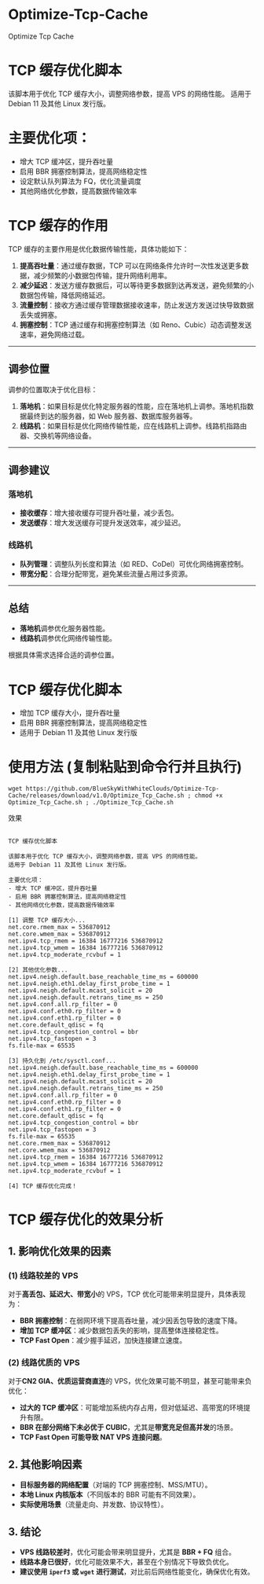 # Optimize-Tcp-Cache
  Optimize Tcp Cache

# TCP 缓存优化脚本
该脚本用于优化 TCP 缓存大小，调整网络参数，提高 VPS 的网络性能。
适用于 Debian 11 及其他 Linux 发行版。

# 主要优化项：
- 增大 TCP 缓冲区，提升吞吐量
- 启用 BBR 拥塞控制算法，提高网络稳定性
- 设定默认队列算法为 FQ，优化流量调度
- 其他网络优化参数，提高数据传输效率



# TCP 缓存的作用

TCP 缓存的主要作用是优化数据传输性能，具体功能如下：

1. **提高吞吐量**：通过缓存数据，TCP 可以在网络条件允许时一次性发送更多数据，减少频繁的小数据包传输，提升网络利用率。
2. **减少延迟**：发送方缓存数据后，可以等待更多数据到达再发送，避免频繁的小数据包传输，降低网络延迟。
3. **流量控制**：接收方通过缓存管理数据接收速率，防止发送方发送过快导致数据丢失或拥塞。
4. **拥塞控制**：TCP 通过缓存和拥塞控制算法（如 Reno、Cubic）动态调整发送速率，避免网络过载。

---

## 调参位置

调参的位置取决于优化目标：

1. **落地机**：如果目标是优化特定服务器的性能，应在落地机上调参。落地机指数据最终到达的服务器，如 Web 服务器、数据库服务器等。
2. **线路机**：如果目标是优化网络传输性能，应在线路机上调参。线路机指路由器、交换机等网络设备。

---

## 调参建议

### 落地机
- **接收缓存**：增大接收缓存可提升吞吐量，减少丢包。
- **发送缓存**：增大发送缓存可提升发送效率，减少延迟。

### 线路机
- **队列管理**：调整队列长度和算法（如 RED、CoDel）可优化网络拥塞控制。
- **带宽分配**：合理分配带宽，避免某些流量占用过多资源。

---

## 总结

- **落地机**调参优化服务器性能。
- **线路机**调参优化网络传输性能。

根据具体需求选择合适的调参位置。

# TCP 缓存优化脚本
- 增加 TCP 缓存大小，提升吞吐量
- 启用 BBR 拥塞控制算法，提高网络稳定性
- 适用于 Debian 11 及其他 Linux 发行版

# 使用方法 (复制粘贴到命令行并且执行)
```
wget https://github.com/BlueSkyWithWhiteClouds/Optimize-Tcp-Cache/releases/download/v1.0/Optimize_Tcp_Cache.sh ; chmod +x Optimize_Tcp_Cache.sh ; ./Optimize_Tcp_Cache.sh
```
效果

```

TCP 缓存优化脚本
 
该脚本用于优化 TCP 缓存大小，调整网络参数，提高 VPS 的网络性能。
适用于 Debian 11 及其他 Linux 发行版。
 
主要优化项：
- 增大 TCP 缓冲区，提升吞吐量
- 启用 BBR 拥塞控制算法，提高网络稳定性
- 其他网络优化参数，提高数据传输效率

[1] 调整 TCP 缓存大小...
net.core.rmem_max = 536870912
net.core.wmem_max = 536870912
net.ipv4.tcp_rmem = 16384 16777216 536870912
net.ipv4.tcp_wmem = 16384 16777216 536870912
net.ipv4.tcp_moderate_rcvbuf = 1

[2] 其他优化参数...
net.ipv4.neigh.default.base_reachable_time_ms = 600000
net.ipv4.neigh.eth1.delay_first_probe_time = 1
net.ipv4.neigh.default.mcast_solicit = 20
net.ipv4.neigh.default.retrans_time_ms = 250
net.ipv4.conf.all.rp_filter = 0
net.ipv4.conf.eth0.rp_filter = 0
net.ipv4.conf.eth1.rp_filter = 0
net.core.default_qdisc = fq
net.ipv4.tcp_congestion_control = bbr
net.ipv4.tcp_fastopen = 3
fs.file-max = 65535

[3] 持久化到 /etc/sysctl.conf...
net.ipv4.neigh.default.base_reachable_time_ms = 600000
net.ipv4.neigh.eth1.delay_first_probe_time = 1
net.ipv4.neigh.default.mcast_solicit = 20
net.ipv4.neigh.default.retrans_time_ms = 250
net.ipv4.conf.all.rp_filter = 0
net.ipv4.conf.eth0.rp_filter = 0
net.ipv4.conf.eth1.rp_filter = 0
net.core.default_qdisc = fq
net.ipv4.tcp_congestion_control = bbr
net.ipv4.tcp_fastopen = 3
fs.file-max = 65535
net.core.rmem_max = 536870912
net.core.wmem_max = 536870912
net.ipv4.tcp_rmem = 16384 16777216 536870912
net.ipv4.tcp_wmem = 16384 16777216 536870912
net.ipv4.tcp_moderate_rcvbuf = 1

[4] TCP 缓存优化完成！
```

# TCP 缓存优化的效果分析

## 1. 影响优化效果的因素

### **(1) 线路较差的 VPS**
对于**高丢包、延迟大、带宽小**的 VPS，TCP 优化可能带来明显提升，具体表现为：
- **BBR 拥塞控制**：在弱网环境下提高吞吐量，减少因丢包导致的速度下降。
- **增加 TCP 缓冲区**：减少数据包丢失的影响，提高整体连接稳定性。
- **TCP Fast Open**：减少握手延迟，加快连接建立速度。

### **(2) 线路优质的 VPS**
对于**CN2 GIA、优质运营商直连**的 VPS，优化效果可能不明显，甚至可能带来负优化：
- **过大的 TCP 缓冲区**：可能增加系统内存占用，但对低延迟、高带宽的环境提升有限。
- **BBR 在部分网络下未必优于 CUBIC**，尤其是**带宽充足但高并发**的场景。
- **TCP Fast Open 可能导致 NAT VPS 连接问题**。

## 2. 其他影响因素
- **目标服务器的网络配置**（对端的 TCP 拥塞控制、MSS/MTU）。
- **本地 Linux 内核版本**（不同版本的 BBR 可能有不同效果）。
- **实际使用场景**（流量走向、并发数、协议特性）。

## 3. 结论
- **VPS 线路较差时**，优化可能会带来明显提升，尤其是 **BBR + FQ** 组合。
- **线路本身已很好**，优化可能效果不大，甚至在个别情况下导致负优化。
- **建议使用 `iperf3` 或 `wget` 进行测试**，对比前后网络性能变化，确保优化有效。

